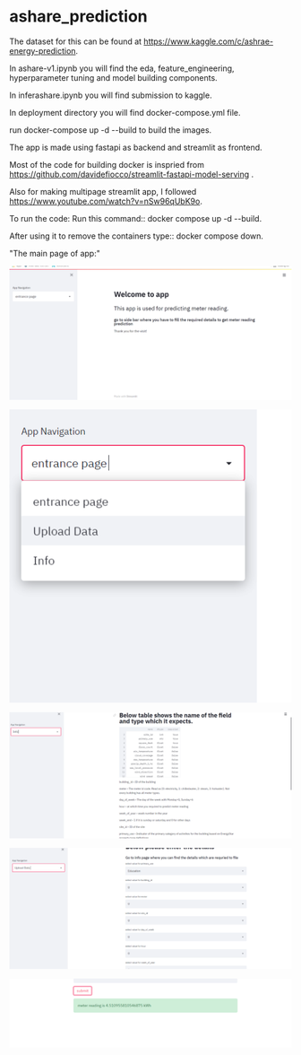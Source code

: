# ashare_prediction

The dataset for this can be found at https://www.kaggle.com/c/ashrae-energy-prediction.

In ashare-v1.ipynb you will find the eda, feature_engineering, hyperparameter tuning and model building
components.

In inferashare.ipynb you will find submission to kaggle.

In deployment directory you will find docker-compose.yml file.

run docker-compose up -d --build to build the images.

The app is made using fastapi as backend and streamlit as frontend.

Most of the code for building docker is inspried from https://github.com/davidefiocco/streamlit-fastapi-model-serving .

Also for making multipage streamlit app, I followed https://www.youtube.com/watch?v=nSw96qUbK9o.

To run the code: Run this command::  docker compose up -d --build.

After using it to remove the containers type:: docker compose down.

"The main page of app:"

![Alt text](/images/homepage.png?raw=true)

![Alt text](/images/side_bar.png?raw=true "sidebar")

![Alt text](/images/info_page.png?raw=true "info_page")

![Alt text](/images/upload_page.png?raw=true "uploads_page")

![Alt text](/images/result_shown.png?raw=true "example of result")




